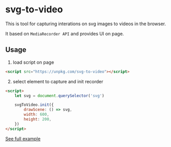 # svg-to-video
This is tool for capturing interations on svg images to videos in the browser.

It based on `MediaRecorder API` and provides UI on page.

## Usage
1. load script on page
```html
<script src="https://unpkg.com/svg-to-video"></script>
```
2. select element to capture and init recorder
```html
<script>
    let svg = document.querySelector('svg')

    svgToVideo.init({
        drawScene: () => svg,
        width: 600,
        height: 200,
    })
</script>
```
[See full example](https://github.com/0xC0FFEEC0DE/svg-to-video/blob/master/demo/index.html)
